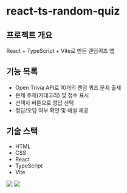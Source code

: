 # react-ts-random-quiz

## 프로젝트 개요
React + TypeScript + Vite로 만든 랜덤퀴즈 앱

## 기능 목록
- Open Trivia API로 10개의 랜덤 퀴즈 문제 출제
- 문제 주제(카테고리) 및 점수 표시
- 선택지 버튼으로 정답 선택
- 정답/오답 여부 확인 및 해설 제공

## 기술 스택
- HTML
- CSS
- React
- TypeScript
- Vite

![](https://velog.velcdn.com/images/gayeong__0916/post/99dcd3e4-18fd-4f3a-8ba7-2f1793e71e25/image.png)
![](https://velog.velcdn.com/images/gayeong__0916/post/6733b0e9-9980-4d87-b620-f03bbfe253b0/image.png)
